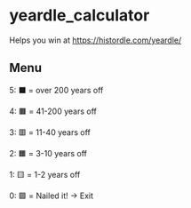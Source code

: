 # yeardle_calculator

Helps you win at https://histordle.com/yeardle/

## Menu

5: :black_large_square: = over 200 years off

4: :brown_square: = 41-200 years off

3: :red_square: = 11-40 years off

2: :orange_square: = 3-10 years off

1: :yellow_square: = 1-2 years off

0: :green_square: = Nailed it! -> Exit
